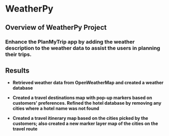 # WeatherPy

##  **Overview of WeatherPy Project**

### Enhance the PlanMyTrip app by adding the weather description to the weather data to assist the users in planning their trips. 


## **Results**

- **Retrieved weather data from OpenWeatherMap and created a weather database**

- **Created a travel destinations map with pop-up markers based on customers' preferences. Refined the hotel database by removing any cities where a hotel name was not found**

- **Created a travel itinerary map based on the cities picked by the customers; also created a new marker layer map of the cities on the travel route** 
